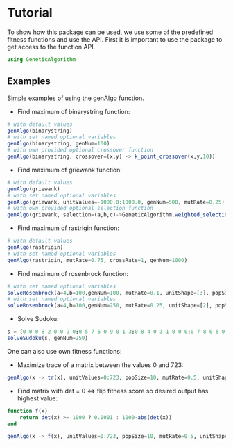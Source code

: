 # Tutorial
To show how this package can be used, we use some of the predefined fitness functions and use the API. First it is important to use the package to get access to the function API.

```julia
using GeneticAlgorithm
```

## Examples
Simple examples of using the genAlgo function.

- Find maximum of binarystring function:

```julia
# with default values
genAlgo(binarystring)
# with set named optional variables
genAlgo(binarystring, genNum=100)
# with own provided optional crossover function
genAlgo(binarystring, crossover=(x,y) -> k_point_crossover(x,y,10))
```

- Find maximum of griewank function:

```julia
# with default values
genAlgo(griewank)
# with set named optional variables
genAlgo(griewank, unitValues=-1000.0:1000.0, genNum=500, mutRate=0.25)
# with own provided optional selection function
genAlgo(griewank, selection=(a,b,c)->GeneticAlgorithm.weighted_selection(a,b,c))
```

- Find maximum of rastrigin function:

```julia
# with default values
genAlgo(rastrigin)
# with set named optional variables
genAlgo(rastrigin, mutRate=0.75, crossRate=1, genNum=1000)
```

- Find maximum of rosenbrock function:

```julia
# with set named optional variables
solveRosenbrock(a=4,b=100,genNum=100, mutRate=0.1, unitShape=[3], popSize=11)
# with set named optional variables
solveRosenbrock(a=4,b=100,genNum=250, mutRate=0.25, unitShape=[2], popSize=500, unitValues=-1000.0:1000.0)
```

- Solve Sudoku:

```julia
s = [0 0 0 8 2 0 0 9 0;0 5 7 6 0 9 0 1 3;0 8 4 0 3 1 0 0 0;0 7 8 0 6 0 4 5 0;0 0 9 1 0 0 0 0 6;5 6 0 3 0 0 9 8 0;8 3 0 4 0 6 0 0 0;0 0 5 0 1 8 0 0 0;1 0 6 7 5 0 2 0 0]
solveSudoku(s, genNum=250)
```

One can also use own fitness functions:

- Maximize trace of a matrix between the values 0 and 723:

```julia
genAlgo(x -> tr(x), unitValues=0:723, popSize=10, mutRate=0.5, unitShape=[2,2], crossRate=0.8)
```

- Find matrix with det = 0 <=> flip fitness score so desired output has highest value:

```julia
function f(x)
    return det(x) >= 1000 ? 0.0001 : 1000-abs(det(x))
end

genAlgo(x -> f(x), unitValues=0:723, popSize=10, mutRate=0.5, unitShape=[2,2], crossRate=0.8, genNum=1000)
```